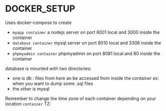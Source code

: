 # DOCKER_SETUP
Uses docker-compose to create
 - `myapp container` a nodejs server on port 8001 local and 3000 inside the container
 - `database container` mysql server on port 8010 local and 3306 inside the container
 - `phpmyadmin container` phpmyadmin on port 8081 local and 80 inside the container
 
database is mounted with two directories: 
  - one is db : files from here an be accessed from inside the container ex: when you want to dump some .sql files
  - the other is mysql

Remember to change the time zone of each container depending on your location
  `container`
      TZ: <yourtimezone>